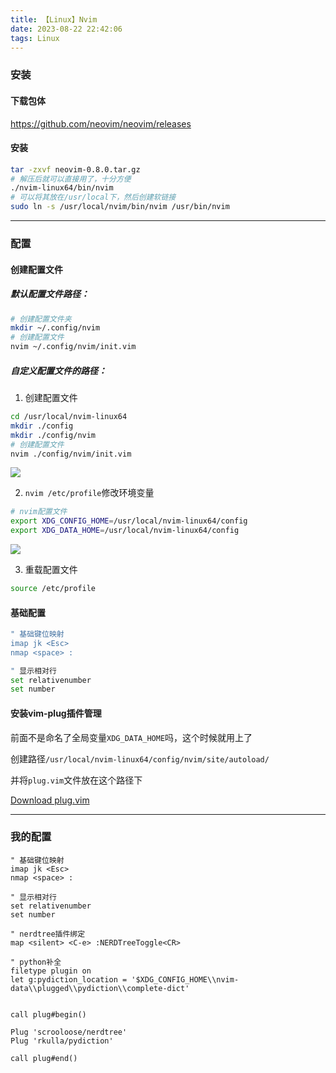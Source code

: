 ```yaml
---
title: 【Linux】Nvim
date: 2023-08-22 22:42:06
tags: Linux
---
```


### 安装

#### 下载包体

https://github.com/neovim/neovim/releases

#### 安装

```bash
tar -zxvf neovim-0.8.0.tar.gz
# 解压后就可以直接用了，十分方便
./nvim-linux64/bin/nvim
# 可以将其放在/usr/local下，然后创建软链接
sudo ln -s /usr/local/nvim/bin/nvim /usr/bin/nvim
```

---



### 配置

#### 创建配置文件

##### 默认配置文件路径：

```bash
# 创建配置文件夹
mkdir ~/.config/nvim
# 创建配置文件
nvim ~/.config/nvim/init.vim
```

##### 自定义配置文件的路径：

1. 创建配置文件

```bash
cd /usr/local/nvim-linux64
mkdir ./config
mkdir ./config/nvim
# 创建配置文件
nvim ./config/nvim/init.vim
```

<img src="/../images/Linux/nvim/配置文件1.png"></img>

2. `nvim /etc/profile`修改环境变量

```bash
# nvim配置文件
export XDG_CONFIG_HOME=/usr/local/nvim-linux64/config
export XDG_DATA_HOME=/usr/local/nvim-linux64/config
```

<img src="/../images/Linux/nvim/配置文件2.png"></img>

3. 重载配置文件

```bash
source /etc/profile
```

#### 基础配置

```bash
" 基础键位映射
imap jk <Esc>
nmap <space> :

" 显示相对行
set relativenumber
set number
```

#### 安装vim-plug插件管理

前面不是命名了全局变量`XDG_DATA_HOME`吗，这个时候就用上了

创建路径`/usr/local/nvim-linux64/config/nvim/site/autoload/`

并将`plug.vim`文件放在这个路径下

[Download plug.vim](https://raw.githubusercontent.com/junegunn/vim-plug/master/plug.vim)

---



### 我的配置

```shell
" 基础键位映射
imap jk <Esc>
nmap <space> :

" 显示相对行
set relativenumber
set number

" nerdtree插件绑定
map <silent> <C-e> :NERDTreeToggle<CR>

" python补全
filetype plugin on
let g:pydiction_location = '$XDG_CONFIG_HOME\\nvim-data\\plugged\\pydiction\\complete-dict'


call plug#begin()

Plug 'scrooloose/nerdtree'
Plug 'rkulla/pydiction'

call plug#end()
```

